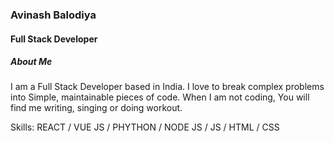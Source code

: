 ###  Avinash Balodiya
#### Full Stack Developer

##### About Me
I am a Full Stack Developer based in India. I love to break complex problems into Simple, maintainable pieces of code. When I am not coding, You will find me writing, singing or doing workout.

Skills: REACT / VUE JS /  PHYTHON / NODE JS / JS / HTML / CSS

<!--
**AvinashBalodiya/AvinashBalodiya** is a ✨ _special_ ✨ repository because its `README.md` (this file) appears on your GitHub profile.

Here are some ideas to get you started:

- 🔭 I’m currently working on ...
- 🌱 I’m currently learning ...
- 👯 I’m looking to collaborate on ...
- 🤔 I’m looking for help with ...
- 💬 Ask me about ...
- 📫 How to reach me: ...
- 😄 Pronouns: ...
- ⚡ Fun fact: ...
-->
